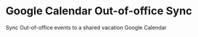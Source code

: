 # Google Calendar Out-of-office Sync

Sync Out-of-office events to a shared vacation Google Calendar
